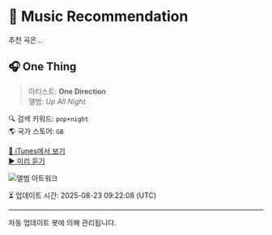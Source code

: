 
# 🎵 Music Recommendation

추천 곡은...

## 🎧 One Thing  
> 아티스트: **One Direction**  
> 앨범: _Up All Night_  

🔍 검색 키워드: `pop+night`  
🌎 국가 스토어: `GB`

[🔗 iTunes에서 보기](https://music.apple.com/gb/album/one-thing/471262185?i=471262188&uo=4)  
[▶️ 미리 듣기](https://audio-ssl.itunes.apple.com/itunes-assets/AudioPreview115/v4/13/0d/ba/130dba04-6822-5852-5f27-198496f56c8a/mzaf_17183885666852600735.plus.aac.p.m4a)

![앨범 아트워크](https://is1-ssl.mzstatic.com/image/thumb/Features124/v4/9e/2b/a1/9e2ba142-58ce-813e-1801-b48ef5fd0262/dj.ihxhuxcm.jpg/100x100bb.jpg)

⏳ 업데이트 시간: 2025-08-23 09:22:08 (UTC)

---
자동 업데이트 봇에 의해 관리됩니다.
